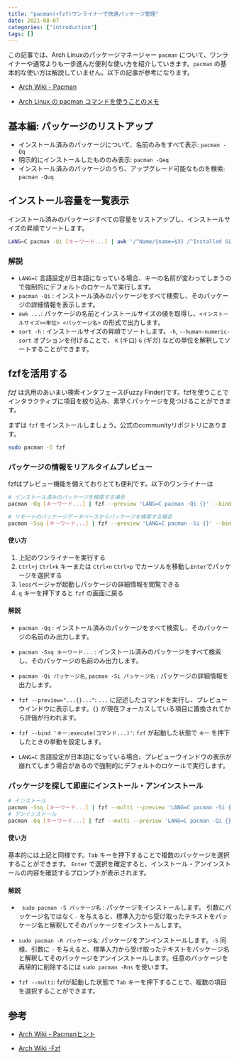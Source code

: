 ```yaml
---
title: "pacman(+fzf)ワンライナーで快適パッケージ管理"
date: 2021-08-07
categories: ["introduction"]
tags: []
---
```


この記事では、Arch Linuxのパッケージマネージャー `pacman` について、ワンライナーや通常よりも一歩進んだ便利な使い方を紹介していきます。`pacman` の基本的な使い方は解説していません。以下の記事が参考になります。

- [Arch Wiki - Pacman](https://wiki.archlinux.jp/index.php/Pacman)

- [Arch Linux の pacman コマンドを使うことのメモ](http://malkalech.com/arch_linux_pacman)



## 基本編: パッケージのリストアップ

- インストール済みのパッケージについて、名前のみをすべて表示: `pacman -Qq`
- 明示的にインストールしたもののみ表示: `pacman -Qeq`
- インストール済みのパッケージのうち、アップグレード可能なものを検索: `pacman -Quq`



## インストール容量を一覧表示

インストール済みのパッケージすべての容量をリストアップし、インストールサイズの昇順でソートします。

```bash
LANG=C pacman -Qi [キーワード...] | awk '/^Name/{name=$3} /^Installed Size/{print $4$5, name}' | sort -h
```

### 解説

- `LANG=C` 言語設定が日本語になっている場合、キーの名前が変わってしまうので強制的にデフォルトのロケールで実行します。
- `pacman -Qi` : インストール済みのパッケージをすべて検索し、そのパッケージの詳細情報を表示します。
- `awk ...`: パッケージの名前とインストールサイズの値を取得し、`<インストールサイズ><単位> <パッケージ名>` の形式で出力します。
- `sort -h` : インストールサイズの昇順でソートします。`-h`, `--human-numeric-sort` オプションを付けることで、 `K` (キロ) `G` (ギガ) などの単位を解釈してソートすることができます。



## fzfを活用する

*fzf* は汎用のあいまい検索インタフェース(Fuzzy Finder)です。fzfを使うことでインタラクティブに項目を絞り込み、素早くパッケージを見つけることができます。

まずは `fzf` をインストールしましょう。公式のcommunityリポジトリにあります。

```bash
sudo pacman -S fzf
```



### パッケージの情報をリアルタイムプレビュー

fzfはプレビュー機能を備えておりとても便利です。以下のワンライナーは

```bash
# インストール済みのパッケージを検索する場合
pacman -Qq [キーワード...] | fzf --preview 'LANG=C pacman -Qi {}' --bind 'enter:execute(pacman -Qi {} | less)'

# リモートのパッケージデータベースからパッケージを検索する場合
pacman -Ssq [キーワード...] | fzf --preview 'LANG=C pacman -Si {}' --bind 'enter:execute(LANG=C pacman -Si {} | less)'
```

#### 使い方

1. 上記のワンライナーを実行する
2. `Ctrl+j` `Ctrl+k` キーまたは `Ctrl+n` `Ctrl+p` でカーソルを移動し`Enter`でパッケージを選択する
3. `less`ページャが起動しパッケージの詳細情報を閲覧できる
4. `q` キーを押下すると `fzf` の画面に戻る

#### 解説

- `pacman -Qq` : インストール済みのパッケージをすべて検索し、そのパッケージの名前のみ出力します。

- `pacman -Ssq キーワード...` : インストール済みのパッケージをすべて検索し、そのパッケージの名前のみ出力します。

- `pacman -Qi パッケージ名`, `pacman -Si パッケージ名` : パッケージの詳細情報を出力します。

- `fzf --preview="...{}..."`: `...` に記述したコマンドを実行し、プレビューウインドウに表示します。`{}` が現在フォーカスしている項目に置換されてから評価が行われます。

- `fzf --bind 'キー:execute(コマンド...)'`: `fzf` が起動した状態で `キー` を押下したときの挙動を設定します。

- `LANG=C` 言語設定が日本語になっている場合、プレビューウインドウの表示が崩れてしまう場合があるので強制的にデフォルトのロケールで実行します。

  

### パッケージを探して即座にインストール・アンインストール

```bash
# インストール
pacman -Ssq [キーワード...] | fzf --multi --preview 'LANG=C pacman -Si {}' | sudo pacman -S -
# アンインストール
pacman -Qq [キーワード...] | fzf --multi --preview 'LANG=C pacman -Qi {}' | sudo pacman -Rn -
```

#### 使い方

基本的には上記と同様です。`Tab` キーを押下することで複数のパッケージを選択することができます。 `Enter` で選択を確定すると、インストール・アンインストールの内容を確認するプロンプトが表示されます。

#### 解説

- ` sudo pacman -S パッケージ名` : パッケージをインストールします。 引数にパッケージ名ではなく`-` を与えると、標準入力から受け取ったテキストをパッケージ名と解釈してそのパッケージをインストールします。
- `sudo pacman -R パッケージ名`: パッケージをアンインストールします。`-S` 同様、引数に `-` を与えると、標準入力から受け取ったテキストをパッケージ名と解釈してそのパッケージをアンインストールします。任意のパッケージを再帰的に削除するには `sudo pacman -Rns` を使います。

- `fzf --multi`: fzfが起動した状態で `Tab` キーを押下することで、複数の項目を選択することができます。

## 参考

- [Arch Wiki - Pacmanヒント](https://wiki.archlinux.jp/index.php/Pacman_%E3%83%92%E3%83%B3%E3%83%88)

- [Arch Wiki -Fzf](https://wiki.archlinux.jp/index.php/Fzf#Arch_.E3.81.A7_fzf_.E3.82.92.E4.BD.BF.E7.94.A8.E3.81.99.E3.82.8B)

